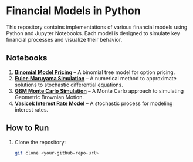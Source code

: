 # Financial Models in Python

This repository contains implementations of various financial models using Python and Jupyter Notebooks. Each model is designed to simulate key financial processes and visualize their behavior.

## Notebooks

1. **[Binomial Model Pricing](binomial_option_pricing.ipynb)** – A binomial tree model for option pricing.
2. **[Euler-Maruyama Simulation](euler_maruyama.ipynb)** – A numerical method to approximate solutions to stochastic differential equations.
3. **[GBM Monte Carlo Simulation](gbm_montecarlo.ipynb)** – A Monte Carlo approach to simulating Geometric Brownian Motion.
4. **[Vasicek Interest Rate Model](vasicek_simulation.ipynb)** – A stochastic process for modeling interest rates.

## How to Run

1. Clone the repository:
   ```bash
   git clone <your-github-repo-url>
